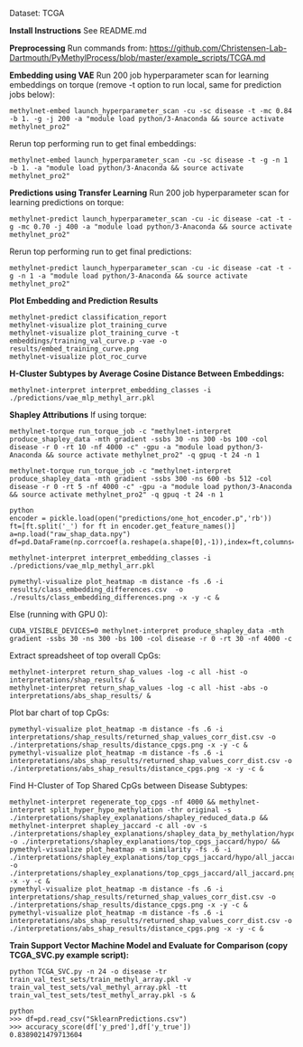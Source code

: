 Dataset: TCGA

**Install Instructions**
See README.md

**Preprocessing**
Run commands from: https://github.com/Christensen-Lab-Dartmouth/PyMethylProcess/blob/master/example_scripts/TCGA.md

**Embedding using VAE**
Run 200 job hyperparameter scan for learning embeddings on torque (remove -t option to run local, same for prediction jobs below):  
```
methylnet-embed launch_hyperparameter_scan -cu -sc disease -t -mc 0.84 -b 1. -g -j 200 -a "module load python/3-Anaconda && source activate methylnet_pro2"
```
Rerun top performing run to get final embeddings:
```
methylnet-embed launch_hyperparameter_scan -cu -sc disease -t -g -n 1 -b 1. -a "module load python/3-Anaconda && source activate methylnet_pro2"
```

**Predictions using Transfer Learning**
Run 200 job hyperparameter scan for learning predictions on torque:
```
methylnet-predict launch_hyperparameter_scan -cu -ic disease -cat -t -g -mc 0.70 -j 400 -a "module load python/3-Anaconda && source activate methylnet_pro2"
```
Rerun top performing run to get final predictions:
```
methylnet-predict launch_hyperparameter_scan -cu -ic disease -cat -t -g -n 1 -a "module load python/3-Anaconda && source activate methylnet_pro2"
```

**Plot Embedding and Prediction Results**
```
methylnet-predict classification_report
methylnet-visualize plot_training_curve
methylnet-visualize plot_training_curve -t embeddings/training_val_curve.p -vae -o results/embed_training_curve.png
methylnet-visualize plot_roc_curve
```

**H-Cluster Subtypes by Average Cosine Distance Between Embeddings:**
```
methylnet-interpret interpret_embedding_classes -i ./predictions/vae_mlp_methyl_arr.pkl
```

**Shapley Attributions**
If using torque:  
```
methylnet-torque run_torque_job -c "methylnet-interpret produce_shapley_data -mth gradient -ssbs 30 -ns 300 -bs 100 -col disease -r 0 -rt 10 -nf 4000 -c" -gpu -a "module load python/3-Anaconda && source activate methylnet_pro2" -q gpuq -t 24 -n 1

methylnet-torque run_torque_job -c "methylnet-interpret produce_shapley_data -mth gradient -ssbs 300 -ns 600 -bs 512 -col disease -r 0 -rt 5 -nf 4000 -c" -gpu -a "module load python/3-Anaconda && source activate methylnet_pro2" -q gpuq -t 24 -n 1

python
encoder = pickle.load(open("predictions/one_hot_encoder.p",'rb'))
ft=[ft.split('_') for ft in encoder.get_feature_names()]
a=np.load("raw_shap_data.npy")
df=pd.DataFrame(np.corrcoef(a.reshape(a.shape[0],-1)),index=ft,columns=ft)

methylnet-interpret interpret_embedding_classes -i ./predictions/vae_mlp_methyl_arr.pkl

pymethyl-visualize plot_heatmap -m distance -fs .6 -i results/class_embedding_differences.csv  -o ./results/class_embedding_differences.png -x -y -c &
```
Else (running with GPU 0):  
```
CUDA_VISIBLE_DEVICES=0 methylnet-interpret produce_shapley_data -mth gradient -ssbs 30 -ns 300 -bs 100 -col disease -r 0 -rt 30 -nf 4000 -c
```

Extract spreadsheet of top overall CpGs:
```
methylnet-interpret return_shap_values -log -c all -hist -o interpretations/shap_results/ &
methylnet-interpret return_shap_values -log -c all -hist -abs -o interpretations/abs_shap_results/ &
```

Plot bar chart of top CpGs:
```
pymethyl-visualize plot_heatmap -m distance -fs .6 -i interpretations/shap_results/returned_shap_values_corr_dist.csv -o ./interpretations/shap_results/distance_cpgs.png -x -y -c &
pymethyl-visualize plot_heatmap -m distance -fs .6 -i interpretations/abs_shap_results/returned_shap_values_corr_dist.csv -o ./interpretations/abs_shap_results/distance_cpgs.png -x -y -c &
```

Find H-Cluster of Top Shared CpGs between Disease Subtypes:
```
methylnet-interpret regenerate_top_cpgs -nf 4000 && methylnet-interpret split_hyper_hypo_methylation -thr original -s ./interpretations/shapley_explanations/shapley_reduced_data.p && methylnet-interpret shapley_jaccard -c all -ov -s ./interpretations/shapley_explanations/shapley_data_by_methylation/hypo_shapley_data.p -o ./interpretations/shapley_explanations/top_cpgs_jaccard/hypo/ && pymethyl-visualize plot_heatmap -m similarity -fs .6 -i ./interpretations/shapley_explanations/top_cpgs_jaccard/hypo/all_jaccard.csv -o ./interpretations/shapley_explanations/top_cpgs_jaccard/all_jaccard.png -x -y -c &
pymethyl-visualize plot_heatmap -m distance -fs .6 -i interpretations/shap_results/returned_shap_values_corr_dist.csv -o ./interpretations/shap_results/distance_cpgs.png -x -y -c &
pymethyl-visualize plot_heatmap -m distance -fs .6 -i interpretations/abs_shap_results/returned_shap_values_corr_dist.csv -o ./interpretations/abs_shap_results/distance_cpgs.png -x -y -c &

```

**Train Support Vector Machine Model and Evaluate for Comparison (copy TCGA_SVC.py example script):**
```
python TCGA_SVC.py -n 24 -o disease -tr train_val_test_sets/train_methyl_array.pkl -v train_val_test_sets/val_methyl_array.pkl -tt train_val_test_sets/test_methyl_array.pkl -s &

python
>>> df=pd.read_csv("SklearnPredictions.csv")
>>> accuracy_score(df['y_pred'],df['y_true'])
0.8389021479713604
```
